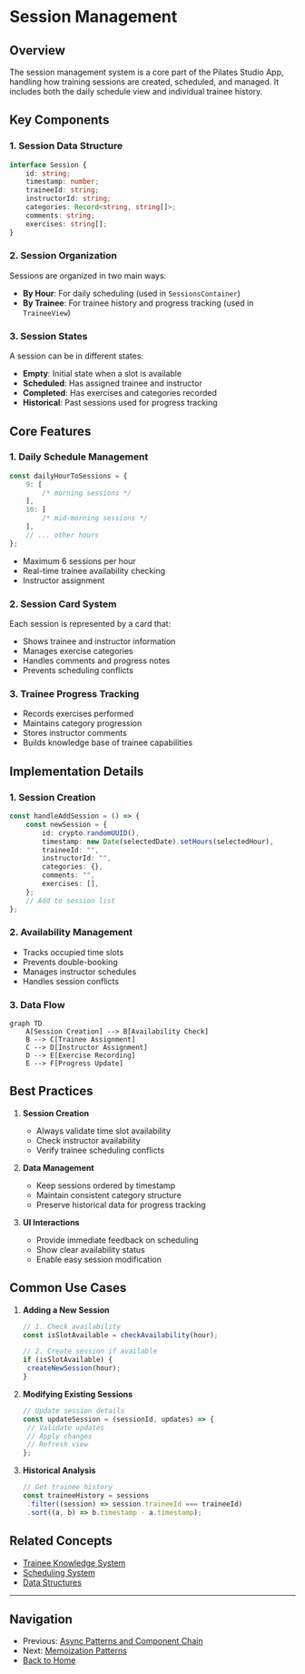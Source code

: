# Session Management

## Overview

The session management system is a core part of the Pilates Studio App, handling how training sessions are created, scheduled, and managed. It includes both the daily schedule view and individual trainee history.

## Key Components

### 1. Session Data Structure

```typescript
interface Session {
	id: string;
	timestamp: number;
	traineeId: string;
	instructorId: string;
	categories: Record<string, string[]>;
	comments: string;
	exercises: string[];
}
```

### 2. Session Organization

Sessions are organized in two main ways:

- **By Hour**: For daily scheduling (used in `SessionsContainer`)
- **By Trainee**: For trainee history and progress tracking (used in `TraineeView`)

### 3. Session States

A session can be in different states:

- **Empty**: Initial state when a slot is available
- **Scheduled**: Has assigned trainee and instructor
- **Completed**: Has exercises and categories recorded
- **Historical**: Past sessions used for progress tracking

## Core Features

### 1. Daily Schedule Management

```typescript
const dailyHourToSessions = {
	9: [
		/* morning sessions */
	],
	10: [
		/* mid-morning sessions */
	],
	// ... other hours
};
```

- Maximum 6 sessions per hour
- Real-time trainee availability checking
- Instructor assignment

### 2. Session Card System

Each session is represented by a card that:

- Shows trainee and instructor information
- Manages exercise categories
- Handles comments and progress notes
- Prevents scheduling conflicts

### 3. Trainee Progress Tracking

- Records exercises performed
- Maintains category progression
- Stores instructor comments
- Builds knowledge base of trainee capabilities

## Implementation Details

### 1. Session Creation

```typescript
const handleAddSession = () => {
	const newSession = {
		id: crypto.randomUUID(),
		timestamp: new Date(selectedDate).setHours(selectedHour),
		traineeId: "",
		instructorId: "",
		categories: {},
		comments: "",
		exercises: [],
	};
	// Add to session list
};
```

### 2. Availability Management

- Tracks occupied time slots
- Prevents double-booking
- Manages instructor schedules
- Handles session conflicts

### 3. Data Flow

```mermaid
graph TD
    A[Session Creation] --> B[Availability Check]
    B --> C[Trainee Assignment]
    C --> D[Instructor Assignment]
    D --> E[Exercise Recording]
    E --> F[Progress Update]
```

## Best Practices

1. **Session Creation**

   - Always validate time slot availability
   - Check instructor availability
   - Verify trainee scheduling conflicts

2. **Data Management**

   - Keep sessions ordered by timestamp
   - Maintain consistent category structure
   - Preserve historical data for progress tracking

3. **UI Interactions**
   - Provide immediate feedback on scheduling
   - Show clear availability status
   - Enable easy session modification

## Common Use Cases

1. **Adding a New Session**

   ```typescript
   // 1. Check availability
   const isSlotAvailable = checkAvailability(hour);

   // 2. Create session if available
   if (isSlotAvailable) {
   	createNewSession(hour);
   }
   ```

2. **Modifying Existing Sessions**

   ```typescript
   // Update session details
   const updateSession = (sessionId, updates) => {
   	// Validate updates
   	// Apply changes
   	// Refresh view
   };
   ```

3. **Historical Analysis**
   ```typescript
   // Get trainee history
   const traineeHistory = sessions
   	.filter((session) => session.traineeId === traineeId)
   	.sort((a, b) => b.timestamp - a.timestamp);
   ```

## Related Concepts

- [Trainee Knowledge System](./trainee-knowledge.md)
- [Scheduling System](./scheduling.md)
- [Data Structures](../technical/data-structures.md)

---

## Navigation

- Previous: [Async Patterns and Component Chain](./async-component-chain.md)
- Next: [Memoization Patterns](./memoization-patterns.md)
- [Back to Home](../../README.md)
